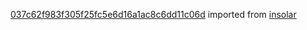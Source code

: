 [037c62f983f305f25fc5e6d16a1ac8c6dd11c06d](https://github.com/insolar/insolar/commit/037c62f983f305f25fc5e6d16a1ac8c6dd11c06d) imported from [insolar](https://github.com/insolar/insolar)
